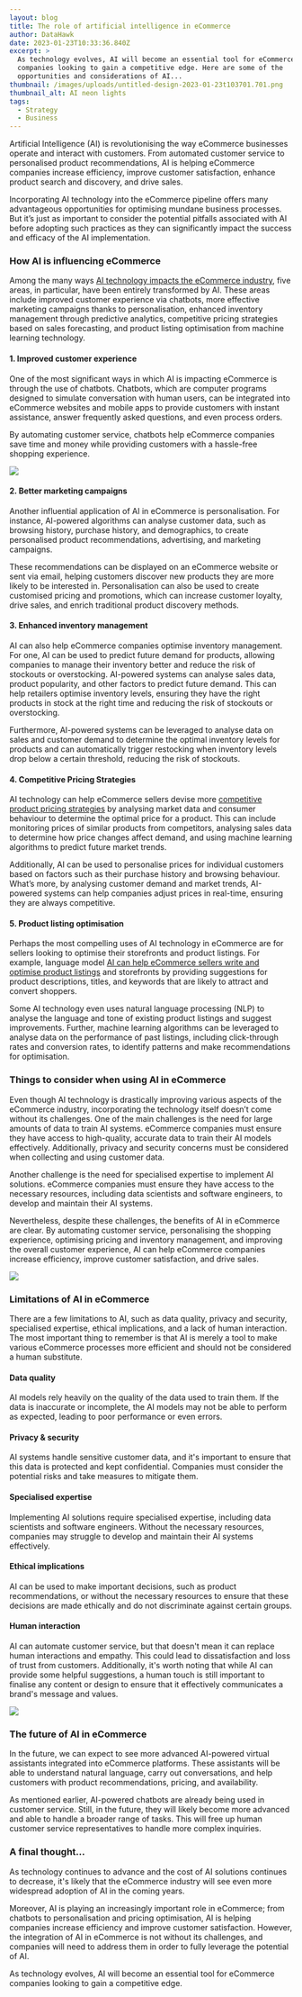 ```yaml
---
layout: blog
title: The role of artificial intelligence in eCommerce
author: DataHawk
date: 2023-01-23T10:33:36.840Z
excerpt: >
  As technology evolves, AI will become an essential tool for eCommerce
  companies looking to gain a competitive edge. Here are some of the
  opportunities and considerations of AI...
thumbnail: /images/uploads/untitled-design-2023-01-23t103701.701.png
thumbnail_alt: AI neon lights
tags:
  - Strategy
  - Business
---
```

<!--StartFragment-->

Artificial Intelligence (AI) is revolutionising the way eCommerce businesses operate and interact with customers. From automated customer service to personalised product recommendations, AI is helping eCommerce companies increase efficiency, improve customer satisfaction, enhance product search and discovery, and drive sales. 

Incorporating AI technology into the eCommerce pipeline offers many advantageous opportunities for optimising mundane business processes. But it’s just as important to consider the potential pitfalls associated with AI before adopting such practices as they can significantly impact the success and efficacy of the AI implementation.  

### How AI is influencing eCommerce 

Among the many ways [AI technology impacts the eCommerce industry](https://datahawk.co/blog/amazon-and-walmart-metaverse), five areas, in particular, have been entirely transformed by AI. These areas include improved customer experience via chatbots, more effective marketing campaigns thanks to personalisation, enhanced inventory management through predictive analytics, competitive pricing strategies based on sales forecasting, and product listing optimisation from machine learning technology.

#### 1. Improved customer experience 

One of the most significant ways in which AI is impacting eCommerce is through the use of chatbots. Chatbots, which are computer programs designed to simulate conversation with human users, can be integrated into eCommerce websites and mobile apps to provide customers with instant assistance, answer frequently asked questions, and even process orders. 

By automating customer service, chatbots help eCommerce companies save time and money while providing customers with a hassle-free shopping experience.

![](/images/uploads/untitled-design-2023-01-23t104042.909.png)

#### 2. Better marketing campaigns 

Another influential application of AI in eCommerce is personalisation. For instance, AI-powered algorithms can analyse customer data, such as browsing history, purchase history, and demographics, to create personalised product recommendations, advertising, and marketing campaigns. 

These recommendations can be displayed on an eCommerce website or sent via email, helping customers discover new products they are more likely to be interested in. Personalisation can also be used to create customised pricing and promotions, which can increase customer loyalty, drive sales, and enrich traditional product discovery methods. 

#### 3. Enhanced inventory management 

AI can also help eCommerce companies optimise inventory management. For one, AI can be used to predict future demand for products, allowing companies to manage their inventory better and reduce the risk of stockouts or overstocking. AI-powered systems can analyse sales data, product popularity, and other factors to predict future demand. This can help retailers optimise inventory levels, ensuring they have the right products in stock at the right time and reducing the risk of stockouts or overstocking. 

Furthermore, AI-powered systems can be leveraged to analyse data on sales and customer demand to determine the optimal inventory levels for products and can automatically trigger restocking when inventory levels drop below a certain threshold, reducing the risk of stockouts.

#### 4. Competitive Pricing Strategies 

AI technology can help eCommerce sellers devise more [competitive product pricing strategies](https://datahawk.co/blog/amazon-pricing-strategies) by analysing market data and consumer behaviour to determine the optimal price for a product. This can include monitoring prices of similar products from competitors, analysing sales data to determine how price changes affect demand, and using machine learning algorithms to predict future market trends. 

Additionally, AI can be used to personalise prices for individual customers based on factors such as their purchase history and browsing behaviour. What’s more, by analysing customer demand and market trends, AI-powered systems can help companies adjust prices in real-time, ensuring they are always competitive.

#### 5. Product listing optimisation 

Perhaps the most compelling uses of AI technology in eCommerce are for sellers looking to optimise their storefronts and product listings. For example, language model [AI can help eCommerce sellers write and optimise product listings](https://datahawk.co/blog/ai-amazon-product-listings) and storefronts by providing suggestions for product descriptions, titles, and keywords that are likely to attract and convert shoppers. 

Some AI technology even uses natural language processing (NLP) to analyse the language and tone of existing product listings and suggest improvements. Further, machine learning algorithms can be leveraged to analyse data on the performance of past listings, including click-through rates and conversion rates, to identify patterns and make recommendations for optimisation.

### Things to consider when using AI in eCommerce

Even though AI technology is drastically improving various aspects of the eCommerce industry, incorporating the technology itself doesn’t come without its challenges. One of the main challenges is the need for large amounts of data to train AI systems. eCommerce companies must ensure they have access to high-quality, accurate data to train their AI models effectively. Additionally, privacy and security concerns must be considered when collecting and using customer data.

Another challenge is the need for specialised expertise to implement AI solutions. eCommerce companies must ensure they have access to the necessary resources, including data scientists and software engineers, to develop and maintain their AI systems. 

Nevertheless, despite these challenges, the benefits of AI in eCommerce are clear. By automating customer service, personalising the shopping experience, optimising pricing and inventory management, and improving the overall customer experience, AI can help eCommerce companies increase efficiency, improve customer satisfaction, and drive sales.

![](/images/uploads/untitled-design-2023-01-23t104726.580.png)

### Limitations of AI in eCommerce

There are a few limitations to AI, such as data quality, privacy and security, specialised expertise, ethical implications, and a lack of human interaction. The most important thing to remember is that AI is merely a tool to make various eCommerce processes more efficient and should not be considered a human substitute. 

#### Data quality 

AI models rely heavily on the quality of the data used to train them. If the data is inaccurate or incomplete, the AI models may not be able to perform as expected, leading to poor performance or even errors.

#### Privacy & security

AI systems handle sensitive customer data, and it's important to ensure that this data is protected and kept confidential. Companies must consider the potential risks and take measures to mitigate them.

#### Specialised expertise

Implementing AI solutions require specialised expertise, including data scientists and software engineers. Without the necessary resources, companies may struggle to develop and maintain their AI systems effectively.

#### Ethical implications

AI can be used to make important decisions, such as product recommendations, or without the necessary resources to ensure that these decisions are made ethically and do not discriminate against certain groups.

#### Human interaction

AI can automate customer service, but that doesn't mean it can replace human interactions and empathy. This could lead to dissatisfaction and loss of trust from customers. Additionally, it's worth noting that while AI can provide some helpful suggestions, a human touch is still important to finalise any content or design to ensure that it effectively communicates a brand's message and values.

![](/images/uploads/untitled-design-2023-01-23t104827.545.png)

### The future of AI in eCommerce

In the future, we can expect to see more advanced AI-powered virtual assistants integrated into eCommerce platforms. These assistants will be able to understand natural language, carry out conversations, and help customers with product recommendations, pricing, and availability. 

As mentioned earlier, AI-powered chatbots are already being used in customer service. Still, in the future, they will likely become more advanced and able to handle a broader range of tasks. This will free up human customer service representatives to handle more complex inquiries.

### A final thought…

As technology continues to advance and the cost of AI solutions continues to decrease, it's likely that the eCommerce industry will see even more widespread adoption of AI in the coming years. 

Moreover, AI is playing an increasingly important role in eCommerce; from chatbots to personalisation and pricing optimisation, AI is helping companies increase efficiency and improve customer satisfaction. However, the integration of AI in eCommerce is not without its challenges, and companies will need to address them in order to fully leverage the potential of AI. 

As technology evolves, AI will become an essential tool for eCommerce companies looking to gain a competitive edge.

<!--EndFragment-->